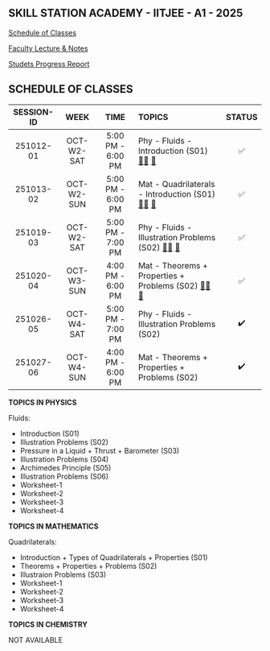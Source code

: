 ## SKILL STATION ACADEMY - IITJEE - A1 - 2025

[Schedule of Classes]()

[Faculty Lecture & Notes]()

[Studets Progress Report]()

## SCHEDULE OF CLASSES 

| **SESSION-ID** |   **WEEK**   |      **TIME**        |   **TOPICS**                        | **STATUS** |
|:--------------:|:------------:|:--------------------:|:------------------------------------|:----------:|
|251012-01       | OCT-W2-SAT   |  5:00 PM - 6:00 PM   | Phy - Fluids - Introduction (S01) [👨‍🏫](jrm-IZQxT1k) [📝](251012-01.pdf)   | ✅  |
|251013-02       | OCT-W2-SUN   |  5:00 PM - 6:00 PM   | Mat - Quadrilaterals - Introduction (S01) [👨‍🏫](_Ls2ix0cm9s) [📝]() | ✅  |
|251019-03       | OCT-W2-SAT   |  5:00 PM - 7:00 PM   | Phy - Fluids - Illustration Problems (S02) [👨‍🏫](ldYPTEG20Jo) [📝]() | ✅ |
|251020-04       | OCT-W3-SUN   |  4:00 PM - 6:00 PM   | Mat - Theorems + Properties + Problems (S02) [👨‍🏫]() [📝]() | ✅ |
|251026-05       | OCT-W4-SAT   |  5:00 PM - 7:00 PM   | Phy - Fluids - Illustration Problems (S02)    | ✔️  |
|251027-06       | OCT-W4-SUN   |  4:00 PM - 6:00 PM   | Mat - Theorems + Properties + Problems (S02)  | ✔️  |

**TOPICS IN PHYSICS**

Fluids:
  - Introduction (S01)
  - Illustration Problems (S02)
  - Pressure in a Liquid + Thrust + Barometer (S03)
  - Illustration Problems (S04)
  - Archimedes Principle (S05)
  - Illustration Problems (S06)
  - Worksheet-1
  - Worksheet-2
  - Worksheet-3
  - Worksheet-4

**TOPICS IN MATHEMATICS**

Quadrilaterals: 
  - Introduction + Types of Quadrilaterals + Properties (S01)
  - Theorems + Properties + Problems (S02)
  - Illustraion Problems (S03)
  - Worksheet-1
  - Worksheet-2
  - Worksheet-3
  - Worksheet-4

**TOPICS IN CHEMISTRY**

NOT AVAILABLE
  

